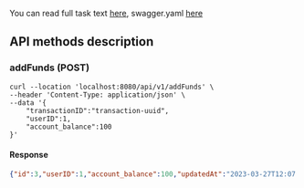 You can read full task text [here](./docs/task.md), swagger.yaml [here](./api/swagger.yaml)

## API methods description 

### addFunds (POST)

```shell
curl --location 'localhost:8080/api/v1/addFunds' \
--header 'Content-Type: application/json' \
--data '{
    "transactionID":"transaction-uuid",
    "userID":1,
    "account_balance":100
}'
```

#### Response

```json
{"id":3,"userID":1,"account_balance":100,"updatedAt":"2023-03-27T12:07:33.352266+03:00"}
```